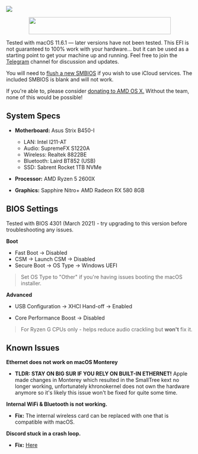 <p>
	<img src="https://ibin.co/5zbFfCb4uxve.png">
</p>

<p align="center">
	<img src="https://ibin.co/4wROyHBs3PAE.png" width="383" height="46"/>
</p>

Tested with macOS 11.6.1 — later versions have not been tested. This EFI is not guaranteed to 100% work with your hardware... but it can be used as a starting point to get your machine up and running. Feel free to join the [Telegram](https://t.me/macOSstrixB450i) channel for discussion and updates.

You will need to [flush a new SMBIOS](https://dortania.github.io/OpenCore-Install-Guide/AMD/zen.html#platforminfo) if you wish to use iCloud services. The included SMBIOS is blank and will not work.

If you're able to, please consider [donating to AMD OS X.](https://forum.amd-osx.com/index.php?dbtech-donate/drives/amd-os-x.1/donate) Without the team, none of this would be possible!

## System Specs

* **Motherboard:** Asus Strix B450-I
	* LAN: Intel I211-AT
	* Audio: SupremeFX S1220A
	* Wireless: Realtek 8822BE
	* Bluetooth: Laird BT852 (USB)
	* SSD: Sabrent Rocket 1TB NVMe

* **Processor:** AMD Ryzen 5 2600X
* **Graphics:** Sapphire Nitro+ AMD Radeon RX 580 8GB

## BIOS Settings

Tested with BIOS 4301 (March 2021) - try upgrading to this version before troubleshooting any issues.

**Boot**

* Fast Boot → Disabled
* CSM → Launch CSM → Disabled
* Secure Boot → OS Type → Windows UEFI

> Set OS Type to "Other" if you're having issues booting the macOS installer.

**Advanced**

* USB Configuration → XHCI Hand-off → Enabled

* Core Performance Boost → Disabled

> For Ryzen G CPUs only - helps reduce audio crackling but **won't** fix it.

## Known Issues

**Ethernet does not work on macOS Monterey**

* **TLDR: STAY ON BIG SUR IF YOU RELY ON BUILT-IN ETHERNET!** Apple made changes in Monterey which resulted in the SmallTree kext no longer working, unfortunately khronokernel does not own the hardware anymore so it's likely this issue won't be fixed for quite some time.

**Internal WiFi & Bluetooth is not working.**

* **Fix:** The internal wireless card can be replaced with one that is compatible with macOS.

**Discord stuck in a crash loop.**

* **Fix:** [Here](https://www.reddit.com/r/hackintosh/comments/g6bwuu/discord_keeps_crashing_every_time_i_join_a_voice/fv43nwi?utm_source=share&utm_medium=web2x&context=3)
